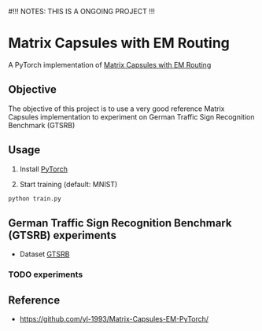 #!!! NOTES: THIS IS A ONGOING PROJECT !!! 

# Matrix Capsules with EM Routing
A PyTorch implementation of [Matrix Capsules with EM Routing](http://www.cs.toronto.edu/~hinton/absps/EMcapsules.pdf)

## Objective
The objective of this project is to use a very good reference Matrix Capsules implementation to experiment on German Traffic Sign Recognition Benchmark (GTSRB)

## Usage

1. Install [PyTorch](http://pytorch.org/)

2. Start training (default: MNIST)
```bash
python train.py
```

## German Traffic Sign Recognition Benchmark (GTSRB) experiments
- Dataset [GTSRB](http://benchmark.ini.rub.de/?section=gtsrb&subsection=dataset)
### TODO experiments

## Reference
- https://github.com/yl-1993/Matrix-Capsules-EM-PyTorch/
